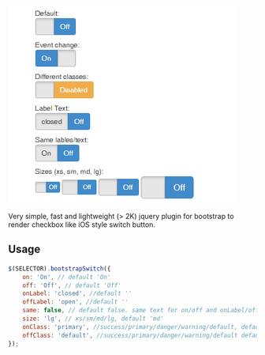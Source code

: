 ![Screenshot](screenshot.png "bootstrap-switch.js")

Very simple, fast and lightweight (> 2K) jquery plugin for bootstrap to render checkbox like iOS style switch button.

## Usage

```javascript
$(SELECTOR).bootstrapSwitch({
    on: 'On', // default 'On'
    off: 'Off', // default 'Off'
    onLabel: 'closed', //default ''
    offLabel: 'open', //default ''
    same: false, // default false. same text for on/off and onLabel/offLabel
    size: 'lg', // xs/sm/md/lg, default 'md'
    onClass: 'primary', //success/primary/danger/warning/default, default 'primary'
    offClass: 'default', //success/primary/danger/warning/default default 'default'
});
```